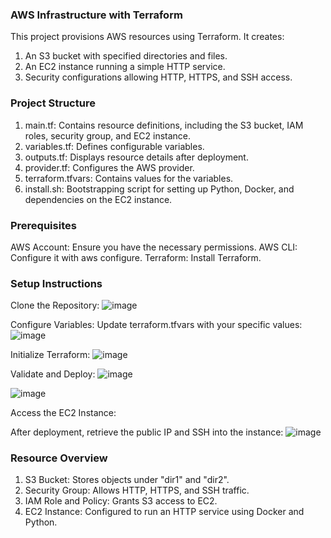 ### AWS Infrastructure with Terraform ###

This project provisions AWS resources using Terraform. It creates:

1. An S3 bucket with specified directories and files.
2. An EC2 instance running a simple HTTP service.
3. Security configurations allowing HTTP, HTTPS, and SSH access.

### Project Structure ###

1. main.tf: Contains resource definitions, including the S3 bucket, IAM roles, security group, and EC2 instance.
2. variables.tf: Defines configurable variables.
3. outputs.tf: Displays resource details after deployment.
4. provider.tf: Configures the AWS provider.
5. terraform.tfvars: Contains values for the variables.
6. install.sh: Bootstrapping script for setting up Python, Docker, and dependencies on the EC2 instance.

### Prerequisites ###

AWS Account: Ensure you have the necessary permissions.
AWS CLI: Configure it with aws configure.
Terraform: Install Terraform.

### Setup Instructions ###
Clone the Repository:
![image](https://github.com/user-attachments/assets/85462b3e-1fb1-42a2-8bd5-b84431dc1b4d)

Configure Variables: Update terraform.tfvars with your specific values:
![image](https://github.com/user-attachments/assets/ec65f4f2-43ce-4285-952a-e0435c174616)

Initialize Terraform:
![image](https://github.com/user-attachments/assets/5a32a318-bca2-4211-8568-29cc45371fab)

Validate and Deploy:
![image](https://github.com/user-attachments/assets/7efe2663-bf93-4d94-9406-7c52744182c4)

![image](https://github.com/user-attachments/assets/cbaa4847-f2d8-4ef9-ab8f-800f7dc97987)

Access the EC2 Instance:

After deployment, retrieve the public IP and SSH into the instance:
![image](https://github.com/user-attachments/assets/f21b341f-0b3a-407e-a85a-464d391b4fba)


### Resource Overview ###

1. S3 Bucket: Stores objects under "dir1" and "dir2".
2. Security Group: Allows HTTP, HTTPS, and SSH traffic.
3. IAM Role and Policy: Grants S3 access to EC2.
4. EC2 Instance: Configured to run an HTTP service using Docker and Python.



